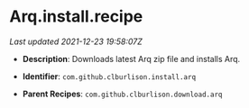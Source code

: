 # Arq.install.recipe

_Last updated 2021-12-23 19:58:07Z_

- **Description**: Downloads latest Arq zip file and installs Arq.

- **Identifier**: `com.github.clburlison.install.arq`

- **Parent Recipes**: `com.github.clburlison.download.arq`